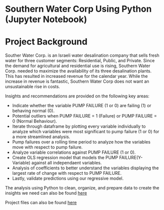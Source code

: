 # Southern Water Corp Using Python (Jupyter Notebook)

# Project Background

Souther Water Corp. is an Israeli water desalination company that sells fresh water for
three customer segments: Residential, Public, and Private. Since the demand for
agricultural and residential use is rising, Southern Water Corp. needed to maximize the
availability of its three desalination plants. This has resulted in increased revenue for the
calendar year. While the increase in revenue is fantastic, Southern Water Corp does not
want an unsustainable rise in costs.

Insights and recommendations are provided on the following key areas:

* Indicate whether the variable PUMP FAILURE (1 or 0) are failing (1) or behaving normal (0).
* Potential outliers when PUMP FAILURE = 1 (Failure) or PUMP FAILURE = 0 (Normal Behaviour).
* Iterate through dataframe by plotting every variable individually to analyze which variables were most significant to pump failure (1 or 0) for a more streamlined analysis.
* Pump failures over a rolling time period to analyze how the variables move with respect to pump failure.
* Analyze variable correlations against PUMP FAILURE (1 or 0).
* Create OLS regression model that models the PUMP FAILURE(Y-Variable) against all independaent variables.
* Analysis of coefficients to better understand the variables displaying the largest rate of change with respect to PUMP FAILURE.
* Lastly, validate predictions using our regressive model.

The analysis using Python to clean, organize, and prepare data to create the insights we need can also be found [here](https://github.com/Kahvedzic/Southern-Water-Corp/blob/main/Southern%20Water%20Corp.ipynb)

Project files can also be found [here](https://github.com/Kahvedzic/Southern-Water-Corp/tree/main/Project_Files)


